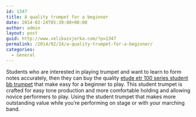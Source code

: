 ```yaml
---
id: 1347
title: A quality trumpet for a beginner
date: 2014-02-24T05:39:00+00:00
author: admin
layout: post
guid: http://www.velikazvjerka.com/?p=1347
permalink: /2014/02/24/a-quality-trumpet-for-a-beginner/
categories:
  - General
---
```

Students who are interested in playing trumpet and want to learn to form notes accurately, then they can buy the quality [etude etr 100 series student bb trumpet](http://www.guitarcenter.com/Etude-ETR-100-Series-Student-Bb-Trumpet-107750804-i1415270.gc) that make easy for a beginner to play. This student trumpet is crafted for easy tone production and more comfortable holding and allowing novice performers to play. Using the student trumpet that makes more outstanding value while you&#8217;re performing on stage or with your marching band.